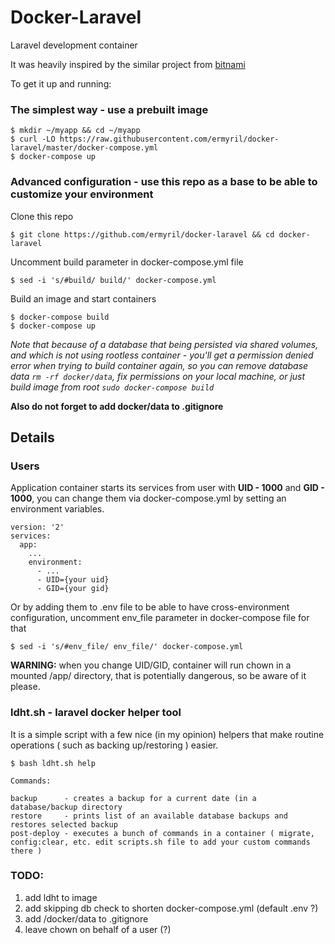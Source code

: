 # Docker-Laravel
Laravel development container

It was heavily inspired by the similar project from [bitnami](https://github.com/bitnami/bitnami-docker-laravel)


To get it up and running:

### The simplest way - use a prebuilt image

```
$ mkdir ~/myapp && cd ~/myapp
$ curl -LO https://raw.githubusercontent.com/ermyril/docker-laravel/master/docker-compose.yml
$ docker-compose up
```


###  Advanced configuration - use this repo as a base to be able to customize your environment

Clone this repo

```
$ git clone https://github.com/ermyril/docker-laravel && cd docker-laravel
```

Uncomment build parameter in docker-compose.yml file

```
$ sed -i 's/#build/ build/' docker-compose.yml
```

Build an image and start containers
```
$ docker-compose build
$ docker-compose up
```


*Note that because of a database that being persisted via shared volumes, and which is not using rootless container - you'll get a permission denied error when trying to build container again, so you can remove database data ```rm -rf docker/data```, fix permissions on your local machine, or just build image from root ```sudo docker-compose build```*


**Also do not forget to add docker/data to .gitignore**

## Details

### Users
Application container starts its services from user with **UID - 1000** and **GID - 1000**, you can change them via docker-compose.yml by setting an environment variables.

```
version: '2'
services:
  app:
    ...
    environment:
      - ...
      - UID={your uid}
      - GID={your gid}
```

Or by adding them to .env file to be able to have cross-environment configuration, uncomment env_file parameter in docker-compose file for that
```
$ sed -i 's/#env_file/ env_file/' docker-compose.yml
```

**WARNING:** when you change UID/GID, container will run chown in a mounted /app/ directory, that is potentially dangerous, so be aware of it please.

### ldht.sh - laravel docker helper tool
It is a simple script with a few nice (in my opinion) helpers that make routine operations ( such as backing up/restoring ) easier.


```
$ bash ldht.sh help

Commands:

backup      - creates a backup for a current date (in a database/backup directory
restore     - prints list of an available database backups and restores selected backup
post-deploy - executes a bunch of commands in a container ( migrate, config:clear, etc. edit scripts.sh file to add your custom commands there )

```


### TODO: 
1. add ldht to image
2. add skipping db check to shorten docker-compose.yml (default .env ?)
3. add /docker/data to .gitignore
4. leave chown on behalf of a user (?)
